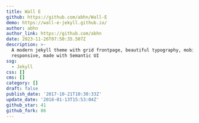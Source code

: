 ```yaml
---
title: Wall E
github: https://github.com/abhn/Wall-E
demo: https://wall-e-jekyll.github.io/
author: abhn
author_link: https://github.com/abhn
date: 2023-11-26T07:50:35.507Z
description: >-
  A modern jekyll theme with grid frontpage, beautiful typography, mobile
  responsive, made with Semantic UI
ssg:
  - Jekyll
css: []
cms: []
category: []
draft: false
publish_date: '2017-10-21T10:30:33Z'
update_date: '2018-01-13T15:53:04Z'
github_star: 41
github_fork: 86
---
```

